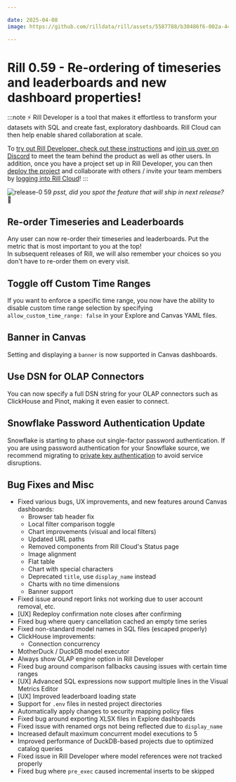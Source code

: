```yaml
---

date: 2025-04-08
image: https://github.com/rilldata/rill/assets/5587788/b30486f6-002a-445d-8a1b-955b6ec0066d

---
```


# Rill 0.59 - Re-ordering of timeseries and leaderboards and new dashboard properties!

:::note
⚡ Rill Developer is a tool that makes it effortless to transform your datasets with SQL and create fast, exploratory dashboards. Rill Cloud can then help enable shared collaboration at scale.

To [try out Rill Developer, check out these instructions](/home/install) and [join us over on Discord](https://discord.gg/TatjVY32) to meet the team behind the product as well as other users. In addition, once you have a project set up in Rill Developer, you can then [deploy the project](/deploy/deploy-dashboard) and collaborate with others / invite your team members by [logging into Rill Cloud](https://ui.rilldata.com)!
:::

![release-0 59](<https://cdn.rilldata.com/docs/release-notes/release-059.gif>)
_psst, did you spot the feature that will ship in next release?_ 🤫

## Re-order Timeseries and Leaderboards
Any user can now re-order their timeseries and leaderboards. Put the metric that is most important to you at the top!  
In subsequent releases of Rill, we will also remember your choices so you don't have to re-order them on every visit.

## Toggle off Custom Time Ranges
If you want to enforce a specific time range, you now have the ability to disable custom time range selection by specifying `allow_custom_time_range: false` in your Explore and Canvas YAML files.

## Banner in Canvas
Setting and displaying a `banner` is now supported in Canvas dashboards.

## Use DSN for OLAP Connectors
You can now specify a full DSN string for your OLAP connectors such as ClickHouse and Pinot, making it even easier to connect.

## Snowflake Password Authentication Update
Snowflake is starting to phase out single-factor password authentication. If you are using password authentication for your Snowflake source, we recommend migrating to [private key authentication](/connect/data-source/snowflake#using-keypair-authentication) to avoid service disruptions.

## Bug Fixes and Misc
- Fixed various bugs, UX improvements, and new features around Canvas dashboards:
  - Browser tab header fix
  - Local filter comparison toggle
  - Chart improvements (visual and local filters)
  - Updated URL paths
  - Removed components from Rill Cloud's Status page
  - Image alignment
  - Flat table
  - Chart with special characters
  - Deprecated `title`, use `display_name` instead
  - Charts with no time dimensions
  - Banner support
- Fixed issue around report links not working due to user account removal, etc.
- [UX] Redeploy confirmation note closes after confirming
- Fixed bug where query cancellation cached an empty time series
- Fixed non-standard model names in SQL files (escaped properly)
- ClickHouse improvements:
  - Connection concurrency
- MotherDuck / DuckDB model executor
- Always show OLAP engine option in Rill Developer
- Fixed bug around comparison fallbacks causing issues with certain time ranges
- [UX] Advanced SQL expressions now support multiple lines in the Visual Metrics Editor
- [UX] Improved leaderboard loading state
- Support for `.env` files in nested project directories
- Automatically apply changes to security mapping policy files
- Fixed bug around exporting XLSX files in Explore dashboards
- Fixed issue with renamed orgs not being reflected due to `display_name`
- Increased default maximum concurrent model executions to 5
- Improved performance of DuckDB-based projects due to optimized catalog queries
- Fixed issue in Rill Developer where model references were not tracked properly
- Fixed bug where `pre_exec` caused incremental inserts to be skipped
